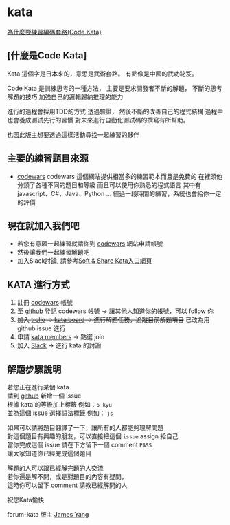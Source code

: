 # kata

[為什麼要練習編碼套路(Code Kata)](http://codingpy.com/article/why-do-code-katas/)

##  [什麼是Code Kata] 

Kata 這個字是日本來的，意思是武術套路。
有點像是中國的武功祕笈。

Code Kata 是訓練思考的一種方法，
主要是要求開發者不斷的解題，
不斷的思考解題的技巧
加強自己的邏輯歸納推理的能力

進行的過程會採用TDD的方式
透過驗證，
然後不斷的改善自己的程式結構
過程中也會養成測試先行的習慣
對未來進行自動化測試碼的撰寫有所幫助。

也因此版主想要透過這樣活動尋找一起練習的夥伴

## 主要的練習題目來源
* [codewars](http://www.codewars.com/)
codewars 這個網站提供相當多的練習範本而且是免費的
在裡頭他分類了各種不同的題目和等級
而且可以使用你熟悉的程式語言
其中有 javascript、C#、Java、Python ...
經過一段時間的練習，系統也會給你一定的評價

## 現在就加入我們吧
* 若您有意願一起練習就請你到 [codewars](http://www.codewars.com/r/B9BpoA) 網站申請帳號
* 然後讓我們一起練習解題吧
* 加入Slack討論, 請參考[Soft & Share Kata入口網頁](https://softnshare.wordpress.com/slack/kata/)

## KATA 進行方式

1. 註冊 [codewars](http://www.codewars.com/r/B9BpoA) 帳號
2. 至 [github](https://github.com/softnshare/kata/issues/5) 登記 codewars 帳號 -> 讓其他人知道你的帳號，可以 follow 你
3. ~~加入 [trello](https://trello.com/invite/b/F7OzGcP5/e743af00810b98997679a5c495360d23/soft-share-forum-kata) -> [kata board](https://trello.com/b/F7OzGcP5) -> 進行解題任務，追蹤目前解題項目~~ 已改為用 github issue 進行
4. 申請 [kata members](https://github.com/orgs/softnshare/teams/forum-kata) -> 點選 join
4. 加入 [Slack](https://softnshare.slack.com/archives/forum-kata) -> 進行 kata 的討論

## 解題步驟說明

若您正在進行某個 kata  
請到 [github](https://github.com/softnshare/kata/issues) 新增一個 issue  
根據 kata 的等級加上標籤 例如：`6 kyu`  
並為這個 issue 選擇語法標籤 例如： `js`  

如果可以請將題目翻譯了一下，讓所有的人都能夠理解問題  
對這個題目有興趣的朋友，可以直接把這個 `issue` assign 給自己  
當你完成這個 issue 請在下方留下一個 comment `PASS`  
讓大家知道你已經完成這個題目  

解題的人可以跟已經解完題的人交流  
若你還是解不開，或是對題目的內容有疑問，  
這時你可以留下 comment 請教已經解開的人  

祝您Kata愉快

forum-kata 版主 [James Yang](https://github.com/jawayang) 
